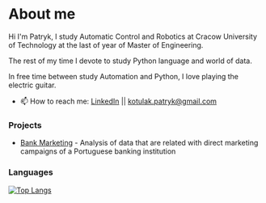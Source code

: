 # About me
Hi I'm Patryk,  I study Automatic Control and Robotics at Cracow University of Technology at the last of year of Master of Engineering. 

The rest of my time I devote to study Python language and world of data.

In free time between study Automation and Python, I love playing the electric guitar.

- 📫 How to reach me: [LinkedIn](https://www.linkedin.com/in/patryk-kotulak/) || kotulak.patryk@gmail.com


### Projects

- [Bank Marketing](https://github.com/PatrykKotulak/Portfolio/tree/main/Bank_Marketing) - Analysis of data that are related with direct marketing campaigns of a Portuguese banking institution


### Languages

[![Top Langs](https://github-readme-stats.vercel.app/api/top-langs/?username=PatrykKotulak&layout=compact&langs_count=10)](https://github.com/PatrykKotulak)
